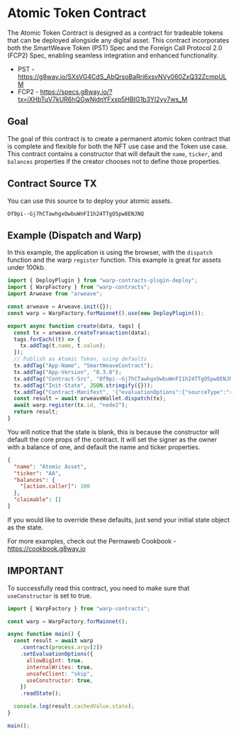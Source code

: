 # Atomic Token Contract

The Atomic Token Contract is designed as a contract for tradeable tokens that can be deployed alongside any digital asset. This contract incorporates both the SmartWeave Token (PST) Spec and the Foreign Call Protocol 2.0 (FCP2) Spec, enabling seamless integration and enhanced functionality.

- PST - https://g8way.io/SXsVG4CdS_AbQrsoBaRri6xsvNVy060ZxQ32ZcmpULM
- FCP2 - https://specs.g8way.io/?tx=iXHbTuV7kUR6hQGwNjdnYFxxp5HBIG1b3YI2yy7ws_M

## Goal

The goal of this contract is to create a permanent atomic token contract that is complete and flexible for both the NFT use case and the Token use case. This contract contains a constructor that will default the `name`, `ticker`, and `balances` properties if the creator chooses not to define those properties.

## Contract Source TX

You can use this source tx to deploy your atomic assets.

```
Of9pi--Gj7hCTawhgxOwbuWnFI1h24TTgO5pw8ENJNQ
```

## Example (Dispatch and Warp)

In this example, the application is using the browser, with the `dispatch` function and the warp `register` function. This example is great for assets under 100kb.

```js
import { DeployPlugin } from "warp-contracts-plugin-deploy";
import { WarpFactory } from "warp-contracts";
import Arweave from "arweave";

const arweave = Arweave.init({});
const warp = WarpFactory.forMainnet().use(new DeployPlugin());

export async function create(data, tags) {
  const tx = arweave.createTransaction(data);
  tags.forEach((t) => {
    tx.addTag(t.name, t.value);
  });
  // Publish as Atomic Token, using defaults
  tx.addTag("App-Name", "SmartWeaveContract");
  tx.addTag("App-Version", "0.3.0");
  tx.addTag("Contract-Src", "Of9pi--Gj7hCTawhgxOwbuWnFI1h24TTgO5pw8ENJNQ");
  tx.addTag("Init-State", JSON.stringify({}));
  tx.addTag("Contract-Manifest", '{"evaluationOptions":{"sourceType":"redstone-sequencer","allowBigInt":true,"internalWrites":true,"unsafeClient":"skip","useConstructor":true}}')
  const result = await arweaveWallet.dispatch(tx);
  await warp.register(tx.id, "node2");
  return result;
}
```

You will notice that the state is blank, this is because the constructor will default the core props of the contract. It will set the signer as the owner with a balance of one, and default the name and ticker properties.

```json
{
  "name": "Atomic Asset",
  "ticker": "AA",
  "balances": {
    "[action.caller]": 100
  },
  "claimable": []
}
```

If you would like to override these defaults, just send your initial state object as the state.

For more examples, check out the Permaweb Cookbook - https://cookbook.g8way.io

## IMPORTANT

To successfully read this contract, you need to make sure that `useConstructor` is set to true.

```js
import { WarpFactory } from "warp-contracts";

const warp = WarpFactory.forMainnet();

async function main() {
  const result = await warp
    .contract(process.argv[2])
    .setEvaluationOptions({
      allowBigInt: true,
      internalWrites: true,
      unsafeClient: "skip",
      useConstructor: true,
    })
    .readState();

  console.log(result.cachedValue.state);
}

main();
```
